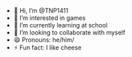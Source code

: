 - 👋 Hi, I’m @TNP1411
- 👀 I’m interested in games
- 🌱 I’m currently learning at school
- 💞️ I’m looking to collaborate with myself
- 😄 Pronouns: he/him/​​‌‌    
- ⚡ Fun fact: I like cheese

<!---
TNP1411/TNP1411 is a ✨ special ✨ repository because its `README.md` (this file) appears on your GitHub profile.
You can click the Preview link to take a look at your changes.
--->
